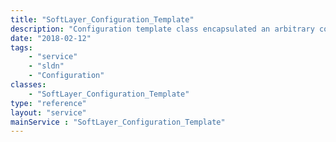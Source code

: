 ```yaml
---
title: "SoftLayer_Configuration_Template"
description: "Configuration template class encapsulated an arbitrary configuration values for various resources. "
date: "2018-02-12"
tags:
    - "service"
    - "sldn"
    - "Configuration"
classes:
    - "SoftLayer_Configuration_Template"
type: "reference"
layout: "service"
mainService : "SoftLayer_Configuration_Template"
---
```

